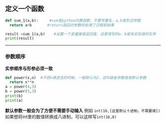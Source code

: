 ## 定义一个函数

```python
def sum_1(a,b):     #sum是python内置函数，不要写重名，a,b是形式参数
  return a+b       #return返回对参数的处理了过程和结果

result =sum_1(a,b)    #设置一个变量接受返回值，这里填写的a，b是有实际值的实参
print(result)
```
----
### 参数顺序
**实参顺序与形参必须一致**

```python
def power(x,n)  #不把n填进去的时候，一般默认为2，这叫缺省参数或者默认参数
  return x**n
a = power(4,3)
b = power(5,3)
print(b)
print(a)
```
**默认参数一般会为了方便不需要手动输入**
例如 `int(16,[这里默认十进制，不需要填])`
如果想将int里的数值转换成八进制，可以这样写`int(16,8)`

